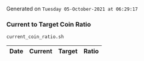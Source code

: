 Generated on `Tuesday 05-October-2021 at 06:29:17`

### Current to Target Coin Ratio
`current_coin_ratio.sh`

Date|Current|Target|Ratio
---|---|---|---
